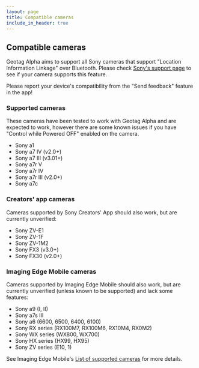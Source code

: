 ```yaml
---
layout: page
title: Compatible cameras
include_in_header: true
---
```


## Compatible cameras

Geotag Alpha aims to support all Sony cameras that support "Location Information Linkage" over Bluetooth. Please check [Sony's support page](https://support.d-imaging.sony.co.jp/www/cscs/pmm/products.php?area=gb&lang=en&mnt=3) to see if your camera supports this feature.

Please report your device's compatibility from the "Send feedback" feature in the app!

### Supported cameras

These cameras have been tested to work with Geotag Alpha and are expected to work, however there are some known issues if you have "Control while Powered OFF" enabled on the camera.

* Sony a1
* Sony a7 IV (v2.0+)
* Sony a7 III (v3.01+)
* Sony a7r V
* Sony a7r IV
* Sony a7r III (v2.0+)
* Sony a7c

### Creators' app cameras

Cameras supported by Sony Creators' App should also work, but are currently unverified:

* Sony ZV-E1
* Sony ZV-1F
* Sony ZV-1M2
* Sony FX3 (v3.0+)
* Sony FX30 (v2.0+)

### Imaging Edge Mobile cameras

Cameras supported by Imaging Edge Mobile should also work, but are currently unverified (unless known to be supported) and lack some features:

* Sony a9 (I, II)
* Sony a7s III
* Sony a6 (6600, 6500, 6400, 6100)
* Sony RX series (RX100M7, RX100M6, RX10M4, RX0M2)
* Sony WX series (WX800, WX700)
* Sony HX series (HX99, HX95)
* Sony ZV series (E10, 1)

See Imaging Edge Mobile's [List of supported cameras](https://support.d-imaging.sony.co.jp/www/cscs/pmm/products.php?area=gb&lang=en&mnt=3) for more details.